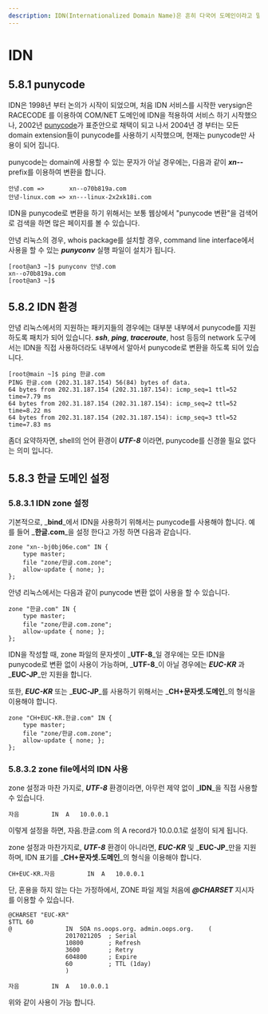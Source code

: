 ```yaml
---
description: IDN(Internationalized Domain Name)은 흔히 다국어 도메인이라고 말을 하기도 합니다.
---
```


# IDN

## 5.8.1 punycode

IDN은 1998년 부터 논의가 시작이 되었으며, 처음 IDN 서비스를 시작한 verysign은 RACECODE 를 이용하여 COM/NET 도메인에 IDN을 적용하여 서비스 하기 시작했으나, 2002년 [punycode](https://ko.wikipedia.org/wiki/%ED%93%A8%EB%8B%88%EC%BD%94%EB%93%9C)가 표준안으로 채택이 되고 나서 2004년 경 부터는 모든 domain extension들이 punycode를 사용하기 시작했으며, 현재는 punycode만 사용이 되어 집니다.

punycode는 domain에 사용할 수 있는 문자가 아닐 경우에는, 다음과 같이 _**xn--**_ prefix를 이용하여 변환을 합니다.

```text
안녕.com =>       xn--o70b819a.com
안녕-linux.com => xn---linux-2x2xk18i.com
```

IDN을 punycode로 변환을 하기 위해서는 보통 웹상에서 "punycode 변환"을 검색어로 검색을 하면 많은 페이지를 볼 수 있습니다.

안녕 리눅스의 경우, whois package를 설치할 경우, command line interface에서 사용을 할 수 있는 _**punyconv**_ 실행 파일이 설치가 됩니다.

```text
[root@an3 ~]$ punyconv 안녕.com
xn--o70b819a.com
[root@an3 ~]$
```

## 5.8.2 IDN 환경

안녕 리눅스에서의 지원하는 패키지들의 경우에는 대부분 내부에서 punycode를 지원하도록 패치가 되어 있습니다. _**ssh**_, _**ping**_, _**traceroute**_, host 등등의 network 도구에서는 IDN을 직접 사용하더라도 내부에서 알아서 punycode로 변환을 하도록 되어 있습니다.

```text
[root@main ~]$ ping 한글.com
PING 한글.com (202.31.187.154) 56(84) bytes of data.
64 bytes from 202.31.187.154 (202.31.187.154): icmp_seq=1 ttl=52 time=7.79 ms
64 bytes from 202.31.187.154 (202.31.187.154): icmp_seq=2 ttl=52 time=8.22 ms
64 bytes from 202.31.187.154 (202.31.187.154): icmp_seq=3 ttl=52 time=7.83 ms
```

좀더 요약하자면, shell의 언어 환경이 _**UTF-8**_ 이라면, punycode를 신경쓸 필요 없다는 의미 입니다.

## 5.8.3 한글 도메인 설정

### 5.8.3.1 IDN zone 설정

기본적으로, _**bind**_에서 IDN을 사용하기 위해서는 punycode를 사용해야 합니다. 예를 들어 _**한글.com**_을 설정 한다고 가정 하면 다음과 같습니다.

```text
zone "xn--bj0bj06e.com" IN {
    type master;
    file "zone/한글.com.zone";
    allow-update { none; };
};
```

안녕 리눅스에서는 다음과 같이 punycode 변환 없이 사용을 할 수 있습니다.

```text
zone "한글.com" IN {
    type master;
    file "zone/한글.com.zone";
    allow-update { none; };
};
```

IDN을 작성할 때, zone 파일의 문자셋이 _**UTF-8**_일 경우에는 모든 IDN을 punycode로 변환 없이 사용이 가능하며, _**UTF-8**_이 아닐 경우에는 _**EUC-KR**_ 과 _**EUC-JP**_만 지원을 합니다.

또한, _**EUC-KR**_ 또는 _**EUC-JP**_를 사용하기 위해서는 _**CH+문자셋.도메인**_의 형식을 이용해야 합니다.

```text
zone "CH+EUC-KR.한글.com" IN {
    type master;
    file "zone/한글.com.zone";
    allow-update { none; };
};
```

### 5.8.3.2 zone file에서의 IDN 사용

zone 설정과 마찬 가지로, _**UTF-8**_ 환경이라면, 아무런 제약 없이 _**IDN**_을 직접 사용할 수 있습니다.

```text
자음         IN  A   10.0.0.1
```

이렇게 설정을 하면, 자음.한글.com 의 A record가 10.0.0.1로 설정이 되게 됩니다.

zone 설정과 마찬가지로, _**UTF-8**_ 환경이 아니라면, _**EUC-KR**_ 및 _**EUC-JP**_만을 지원 하며, IDN 표기를 _**CH+문자셋.도메인**_의 형식을 이용해야 합니다.

```text
CH+EUC-KR.자음         IN  A   10.0.0.1
```

단, 혼용을 하지 않는 다는 가정하에서, ZONE 파일 제일 처음에 _**@CHARSET**_ 지시자를 이용할 수 있습니다.

```text
@CHARSET "EUC-KR"
$TTL 60
@               IN  SOA ns.oops.org. admin.oops.org.    (
                2017021205  ; Serial
                10800       ; Refresh
                3600        ; Retry
                604800      ; Expire
                60          ; TTL (1day)
                )

자음         IN  A   10.0.0.1
```

위와 같이 사용이 가능 합니다.

